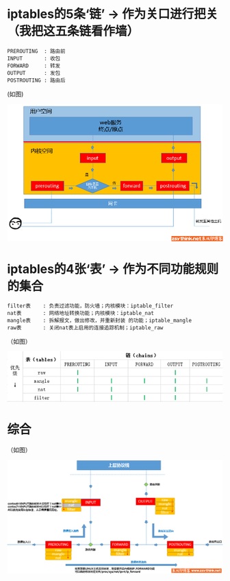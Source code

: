 # iptables的5条‘链’ -> 作为关口进行把关 （我把这五条链看作墙）

    PREROUTING  : 路由前
    INPUT       : 收包
    FORWARD     : 转发
    OUTPUT      : 发包
    POSTROUTING : 路由后
(如图)

![五链](./img/iptables_五链.png)

# iptables的4张‘表’ -> 作为不同功能规则的集合

    filter表    : 负责过滤功能，防火墙；内核模块：iptable_filter
    nat表       : 网络地址转换功能；内核模块：iptable_nat
    mangle表    : 拆解报文，做出修改，并重新封装 的功能；iptable_mangle
    raw表       : 关闭nat表上启用的连接追踪机制；iptable_raw 

（如图）  

![四表](./img/iptables_四表.jpg)

# 综合

（如图）

![综合](./img/iptables_四表五链综合.png)
